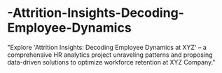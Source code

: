 # -Attrition-Insights-Decoding-Employee-Dynamics
"Explore 'Attrition Insights: Decoding Employee Dynamics at XYZ' – a comprehensive HR analytics project unraveling patterns and proposing data-driven solutions to optimize workforce retention at XYZ Company."
